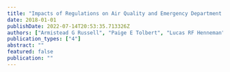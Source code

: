 ```yaml
---
title: "Impacts of Regulations on Air Quality and Emergency Department visits in the Atlanta metropolitan area"
date: 2018-01-01
publishDate: 2022-07-14T20:53:35.713326Z
authors: ["Armistead G Russell", "Paige E Tolbert", "Lucas RF Henneman", "Joe Abrams", "Cong Liu", "Mitchel Klein", "James A Mulholland", "Stefanie Ebelt Sarnat", "Yongtao Hu", "Howard H Chang", "M. Talat Odman", "Matthew J Strickland", "Huizhong Shen", "Abiola Lawal"]
publication_types: ["4"]
abstract: ""
featured: false
publication: ""
---
```


